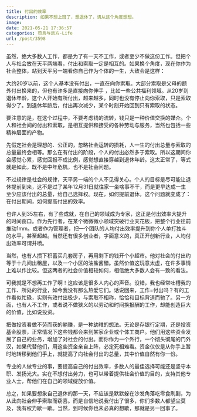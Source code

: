 ```yaml
---
title: 付出的效率
description: 如果不想上班了，想退休了，请从这个角度想想。
image: 
date: 2021-05-21 17:36:57
categories: 苟且与远方-Life
url: /post/3598
---
```


虽然，绝大多数人工作，都是为了有一天不工作，或者至少不做这份工作。但把个人与社会放在天平两端看，付出和索取一定是相互的。如果换个角度，现在你作为社会整体，站到天平另一端看你自己作为个体的一生，大致会是这样：

大约20岁以前，这个人基本没有付出，一直在向你索取。大部分索取是父母的额外付出换来的，但也有许多是直接向你伸手 ，比如一些公共福利领域。从20岁到退休年龄，这个人开始有所付出，越来越多，同时也没有停止向你索取，只是索取得少了。到退休年龄后，付出再次减少，某个时刻开始回到只有索取的状态。

要注意的是，在这个过程中，不要考虑钱的流转，钱只是一种价值交换的媒介。个人和社会间的付出和索取，是相互提供和接受的各种劳动与服务，当然也包括一些精神层面的产物。

先假定社会是理想的、公正的，忽略社会运转的损耗，人一生的付出总量与索取的总量最终会相等。那么在有付出的阶段，个人的付出必然多于索取。所以这期间你会感觉心累，感觉回报不成比例，感觉想直接穿越到退休年龄。这太正常了，等式就是如此，既不是中年危机，也不是社会问题。

不过规律是社会的规律，天平另一端的个人不见得关心。个人的目标是尽可能让退休提前到来，这不是过了某年12月31日就往家一坐啥事不干，而是更早达成一生至少应该付出的总量，给自己选择权。现在，如何提前退休，这个问题就变成了：在付出期间，如何提高付出的效率。

也许人到35左右，有了些成就，在自己的领域成为专家，这正是付出效率大提升的时间窗口。作为先行者，在某个微微微小领域突破行业天花板，把整个行业往前推动1mm。或者作为管理者，把一个团队的人均付出效率提升到你个人单打独斗的水平，甚至超越。当然还有很多创业者，字面意义的，真正开创新行业，人均付出效率可谓井喷。

当然，也有人攒下积蓄买几套房子，再用剩下的钱开个小超市。他对社会的付出约等于十几间出租屋，以及一个小区的油盐酱醋。虽然价值这玩意太虚，在许多事情上难以作比较。但这两者的社会价值相较如何，相信绝大多数人会有一致的看法。

可我就是不想再工作了啊！这应该是很多人内心的声音。没错，我也经常吐槽我的工作、所处的行业，如今我没有那么热爱它们。话说回来，工作=付出吗？有的工作看似忙碌，实则有效付出极少，与索取不相称，恰恰和目标背道而驰了。另一方面，也有人不工作，或者说不做狭义的以劳动和时间换报酬的工作，却能创造巨大的价值，比如说投资。

把做投资看做不劳而获的躺赚，是一种幼稚的想法。无论是存银行定期，还是投资基金股票，正常情况下这些钱都会来到某家企业或个体工商户。他们用这些资金发展了自己的业务，增加了对社会的付出。而你作为一个外行，一个彻头彻尾的门外汉，如果代替他们，用这些资金亲自上阵，必定死相难看。资金仅仅是从你手上暂时地转移到他们手上，就提高了向社会付出的总量，其中价值自然有你一份。

专业的人做专业的事，要提高自己的付出效率，多数人的最佳选择可能还是坚守本职、发扬光大。实在不想付出劳力，也可以带着提供社会价值的目的，支持其他专业人士，帮他们在自己的领域绽放价值。

总之，如果要想象自己退休的那一天，不应该是默默躲在沙发角落吃零食刷剧，为从此向社会伸手索取而窃喜。而是自信地说我付出了很多，你们多数人都望尘莫及，我有权力歇一歇。当然，到时候你也未必真的想歇，那就是另一回事了。